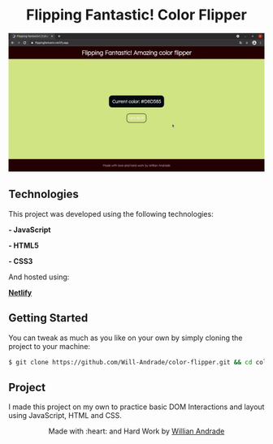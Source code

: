 <h1 align="center">
  Flipping Fantastic! Color Flipper
</h1>

<p align="center">
  <img src="public/flippingFantasticGIF.gif" alt="Flipping Fantastic" >
</p>

## Technologies

This project was developed using the following technologies:

**- JavaScript**

**- HTML5** 

**- CSS3**

And hosted using:

**[Netlify](https://www.netlify.com/)**

## Getting Started

You can tweak as much as you like on your own by simply cloning the project to your machine:

```bash
$ git clone https://github.com/Will-Andrade/color-flipper.git && cd color-flipper
```

## Project

I made this project on my own to practice basic DOM Interactions and layout using JavaScript, HTML and CSS.

<p align="center">Made with :heart: and Hard Work by <a href="https://github.com/Will-Andrade">Willian Andrade</a></p>
